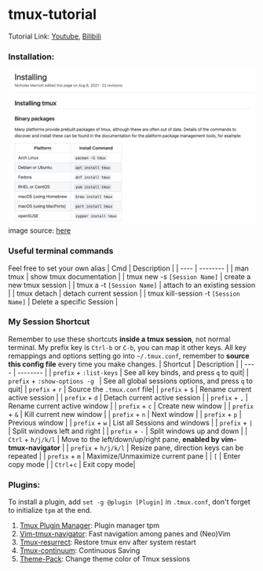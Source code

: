 # tmux-tutorial
Tutorial Link: [Youtube](), [Bilibili]()
### Installation:
<img src="install.png"></img>
image source: [here](https://github.com/tmux/tmux/wiki/Installing)

### Useful terminal commands
Feel free to set your own alias 
| Cmd | Description |
| ---- | -------- |
| man tmux | show tmux documentation  |
| tmux new -s `[Session Name]` |  create a new tmux session |
| tmux a -t `[Session Name]` |  attach to an existing session |
| tmux detach |  detach current session |
| tmux kill-session -t `[Session Name]` | Delete a specific Session  |


### My Session Shortcut
Remember to use these shortcuts <strong>inside a tmux session</strong>, not normal terminal.
My prefix key is `Ctrl-b` or `C-b`, you can map it other keys.
All key remappings and options setting go into `~/.tmux.conf`, remember to <strong>source this config file</strong> every time you make changes.
| Shortcut | Description |
| ---- | -------- |
| `prefix` + `:list-keys` | See all key binds, and press `q` to quit|
| `prefix` + `:show-options -g ` | See all global sessions options, and press `q` to quit|
| `prefix` + `r` | Source the `.tmux.conf` file|
| `prefix` + `$` | Rename current active session |
| `prefix` + `d` | Detach current active session |
| `prefix` + `,` | Rename current active window  |
| `prefix` + `c` | Create new window |
| `prefix` + `&` | Kill current new window |
| `prefix` + `n` | Next window |
| `prefix` + `p` | Previous window |
| `prefix` + `w` | List all Sessions and windows |
| `prefix` + `|` | Split windows left and right |
| `prefix` + `-` | Split windows up and down  |
| `Ctrl` + `h/j/k/l` | Move to the left/down/up/right pane, <strong>enabled by vim-tmux-navigator</strong>   |
| `prefix` + `h/j/k/l` | Resize pane, direction keys can be repeated  |
| `prefix` + `m` | Maximize/Unmaximize current pane  |
| `[`  | Enter copy mode  |
| `Ctrl`+`c`  | Exit copy mode|

### Plugins:
To install a plugin, add `set -g @plugin [Plugin]` in `.tmux.conf`, don't forget to initialize `tpm` at the end.
1. [Tmux Plugin Manager](https://github.com/tmux-plugins/tpm): Plugin manager tpm
2. [Vim-tmux-navigator](https://github.com/christoomey/vim-tmux-navigator):  Fast navigation among panes and (Neo)Vim
3. [Tmux-resurrect](https://github.com/tmux-plugins/tmux-resurrect): Restore tmux env after system restart
4. [Tmux-continuum](https://github.com/tmux-plugins/tmux-continuum): Continuous Saving
5. [Theme-Pack](https://github.com/jimeh/tmux-themepack): Change theme color of Tmux sessions